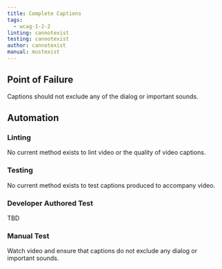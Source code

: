 ```yaml
---
title: Complete Captions
tags: 
  - wcag-1-2-2
linting: cannotexist
testing: cannotexist
author: cannotexist
manual: mustexist
---
```


## Point of Failure
Captions should not exclude any of the dialog or important sounds.

## Automation

### Linting
No current method exists to lint video or the quality of video captions.

### Testing
No current method exists to test captions produced to accompany video.

### Developer Authored Test
TBD 

### Manual Test
Watch video and ensure that captions do not exclude any dialog or important sounds.